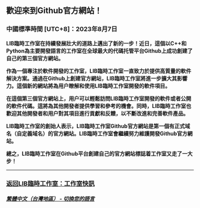 ## 歡迎來到Github官方網站！
### 中國標準時間 [UTC+8]：2023年8月7日 
**LIB臨時工作室在持續發展壯大的道路上邁出了新的一步！近日，這個以C++和Python為主要開發語言的工作室在全球最大的代碼托管平台Github上成功創建了自己的第三個官方網站。**

**作為一個專注於軟件開發的工作室，LIB臨時工作室一直致力於提供高質量的軟件解決方案。通過在Github上創建官方網站，LIB臨時工作室將進一步擴大其影響力。這個新的網站將為用户瞭解和使用LIB臨時工作室開發的軟件項目。**

**在這個第三個官方網站上，用户可以輕鬆訪問LIB臨時工作室開發的軟件或者公開的軟件代碼。這將為其他開發者提供學習和參考的機會。同時，LIB臨時工作室也歡迎其他開發者和用户對其項目進行貢獻和反饋，以不斷改進和完善軟件產品。**

**LIB臨時工作室的創始人表示，LIB臨時工作室Github官方網站是第一個有正式域名（自定義域名）的官方網站。LIB臨時工作室會繼續努力維護開發Github官方網站。**


**總之，LIB臨時工作室在Github平台創建自己的官方網站標誌着工作室又走了一大步！**

---


### [返回LIB臨時工作室：工作室快訊](https://libps.github.io/zh-tw/News)

##### [繁體中文（台灣地區） - 切換您的語言](https://libps.github.io/index.md)
